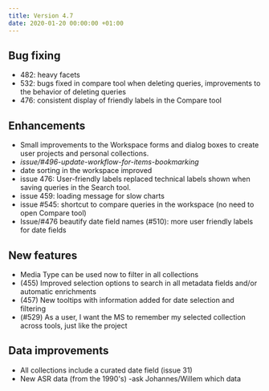 ```yaml
---
title: Version 4.7
date: 2020-01-20 00:00:00 +01:00
---
```


## Bug fixing

- 482: heavy facets
- 532: bugs fixed in compare tool when deleting queries, improvements to the behavior of deleting queries
- 476: consistent display of friendly labels in the Compare tool

## Enhancements

- Small improvements to the Workspace forms and dialog boxes to create user projects and personal collections.
- *issue/#496-update-workflow-for-items-bookmarking*
- date sorting in the workspace improved 
- issue 476: User-friendly labels replaced technical labels shown when saving queries in the Search tool.
- issue 459: loading message for slow charts
- issue #545: shortcut to compare queries in the workspace (no need to open Compare tool)
- Issue/#476 beautify date field names (#510): more user friendly labels for date fields

## New features

- Media Type can be used now to filter in all collections
- (455) Improved selection options to search in all metadata fields and/or automatic enrichments
- (457) New tooltips with information added for date selection and filtering
- (#529) As a user, I want the MS to remember my selected collection across tools, just like the project 

## Data improvements

- All collections include a curated date field (issue 31)
- New ASR data (from the 1990's) -ask Johannes/Willem which data
